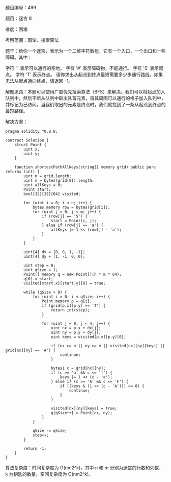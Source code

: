 题目编号：499

题目：迷宫 III

难度：困难

考察范围：图论、搜索算法

题干：给你一个迷宫，表示为一个二维字符数组，它有一个入口，一个出口和一些障碍。其中：

字符 '.' 表示可以通行的空地。
字符 '#' 表示障碍物，不能通行。
字符 'S' 表示起点。
字符 'T' 表示终点。
请你求出从起点到终点最短需要多少步通行路线。如果无法从起点通向终点，请返回 -1。

解题思路：本题可以使用广度优先搜索算法（BFS）来解决。我们可以将起点加入队列中，然后不断从队列中取出队首元素，将其周围可以通行的格子加入队列中，并标记为已访问。当我们取出的元素是终点时，我们就找到了一条从起点到终点的最短路径。

解决方案：

```solidity
pragma solidity ^0.8.0;

contract Solution {
    struct Point {
        uint x;
        uint y;
    }

    function shortestPathAllKeys(string[] memory grid) public pure returns (int) {
        uint n = grid.length;
        uint m = bytes(grid[0]).length;
        uint allKeys = 0;
        Point start;
        bool[32][32][64] visited;

        for (uint i = 0; i < n; i++) {
            bytes memory row = bytes(grid[i]);
            for (uint j = 0; j < m; j++) {
                if (row[j] == 'S') {
                    start = Point(i, j);
                } else if (row[j] == 'a') {
                    allKeys |= 1 << (row[j] - 'a');
                }
            }
        }

        uint[4] dx = [0, 0, 1, -1];
        uint[4] dy = [1, -1, 0, 0];

        uint step = 0;
        uint qSize = 1;
        Point[] memory q = new Point[](n * m * 64);
        q[0] = start;
        visited[start.x][start.y][0] = true;

        while (qSize > 0) {
            for (uint i = 0; i < qSize; i++) {
                Point memory p = q[i];
                if (grid[p.x][p.y] == 'T') {
                    return int(step);
                }

                for (uint j = 0; j < 4; j++) {
                    uint nx = p.x + dx[j];
                    uint ny = p.y + dy[j];
                    uint keys = visited[p.x][p.y][0];

                    if (nx >= n || ny >= m || visited[nx][ny][keys] || grid[nx][ny] == '#') {
                        continue;
                    }

                    bytes1 c = grid[nx][ny];
                    if (c >= 'a' && c <= 'f') {
                        keys |= 1 << (c - 'a');
                    } else if (c >= 'A' && c <= 'F') {
                        if ((keys & (1 << (c - 'A'))) == 0) {
                            continue;
                        }
                    }

                    visited[nx][ny][keys] = true;
                    q[qSize++] = Point(nx, ny);
                }
            }

            qSize -= qSize;
            step++;
        }

        return -1;
    }
}
```

算法复杂度：时间复杂度为 O(nm2^k)，其中 n 和 m 分别为迷宫的行数和列数，k 为钥匙的数量。空间复杂度为 O(nm2^k)。